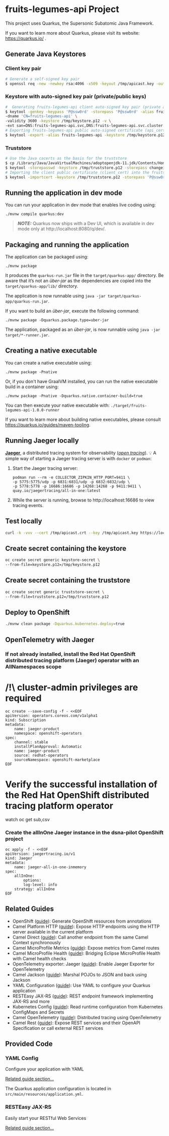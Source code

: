 # fruits-legumes-api Project

This project uses Quarkus, the Supersonic Subatomic Java Framework.

If you want to learn more about Quarkus, please visit its website: https://quarkus.io/ .

## Generate Java Keystores

### Client key pair

```zsh
# Generate a self-signed key pair
$ openssl req -new -newkey rsa:4096 -x509 -keyout /tmp/apicast.key -out /tmp/apicast.crt -days 3650 -subj "/CN=apicast.svc"
```

### Keystore with auto-signed key pair (private/public keys)
```zsh
#  Generating fruits-legumes-api client auto-signed key pair (private and public) keystore
$ keytool -genkey -keypass 'P@ssw0rd' -storepass 'P@ssw0rd' -alias fruits-legumes-api -keyalg RSA \
-dname 'CN=fruits-legumes-api' \
-validity 3600 -keystore /tmp/keystore.p12 -v \
-ext san=DNS:fruits-legumes-api.svc,DNS:fruits-legumes-api.svc.cluster.local,DNS:fruits-legumes-api.camel-quarkus.svc,DNS:fruits-legumes-api.camel-quarkus.svc.cluster.local
# Exporting fruits-legumes-api public auto-signed certificate (api_cert)
$ keytool -export -alias fruits-legumes-api -keystore /tmp/keystore.p12 -file /tmp/fruits-legumes-api_cert -storepass 'P@ssw0rd' -v
```

### Truststore

```zsh
# Use the Java cacerts as the basis for the truststore
$ cp /Library/Java/JavaVirtualMachines/adoptopenjdk-11.jdk/Contents/Home/lib/security/cacerts /tmp/truststore.p12
$ keytool -storepasswd -keystore /tmp/truststore.p12 -storepass changeit -new 'P@ssw0rd'
# Importing the client public certificate (client_cert) into the fruits-legumes-api truststore
$ keytool -importcert -keystore /tmp/truststore.p12 -storepass 'P@ssw0rd' -file /tmp/apicast.crt -trustcacerts -noprompt
```

## Running the application in dev mode

You can run your application in dev mode that enables live coding using:
```shell script
./mvnw compile quarkus:dev
```

> **_NOTE:_**  Quarkus now ships with a Dev UI, which is available in dev mode only at http://localhost:8080/q/dev/.

## Packaging and running the application

The application can be packaged using:
```shell script
./mvnw package
```
It produces the `quarkus-run.jar` file in the `target/quarkus-app/` directory.
Be aware that it’s not an _über-jar_ as the dependencies are copied into the `target/quarkus-app/lib/` directory.

The application is now runnable using `java -jar target/quarkus-app/quarkus-run.jar`.

If you want to build an _über-jar_, execute the following command:
```shell script
./mvnw package -Dquarkus.package.type=uber-jar
```

The application, packaged as an _über-jar_, is now runnable using `java -jar target/*-runner.jar`.

## Creating a native executable

You can create a native executable using: 
```shell script
./mvnw package -Pnative
```

Or, if you don't have GraalVM installed, you can run the native executable build in a container using: 
```shell script
./mvnw package -Pnative -Dquarkus.native.container-build=true
```

You can then execute your native executable with: `./target/fruits-legumes-api-1.0.0-runner`

If you want to learn more about building native executables, please consult https://quarkus.io/guides/maven-tooling.

## Running Jaeger locally

[**Jaeger**](https://www.jaegertracing.io/), a distributed tracing system for observability ([_open tracing_](https://opentracing.io/)). :bulb: A simple way of starting a Jaeger tracing server is with `docker` or `podman`:
1. Start the Jaeger tracing server:
    ```
    podman run --rm -e COLLECTOR_ZIPKIN_HTTP_PORT=9411 \
    -p 5775:5775/udp -p 6831:6831/udp -p 6832:6832/udp \
    -p 5778:5778 -p 16686:16686 -p 14268:14268 -p 9411:9411 \
    quay.io/jaegertracing/all-in-one:latest
    ```
2. While the server is running, browse to http://localhost:16686 to view tracing events.

## Test locally

```zsh
curl -k -vvv --cert /tmp/apicast.crt --key /tmp/apicast.key https://localhost:8443/fruits
```

## Create secret containing the keystore

```zsh
oc create secret generic keystore-secret \
--from-file=keystore.p12=/tmp/keystore.p12
```

## Create secret containing the truststore

```zsh
oc create secret generic truststore-secret \
--from-file=truststore.p12=/tmp/truststore.p12
```

## Deploy to OpenShift

```zsh
./mvnw clean package -Dquarkus.kubernetes.deploy=true
```

## OpenTelemetry with Jaeger
### If not already installed, install the Red Hat OpenShift distributed tracing platform (Jaeger) operator with an AllNamespaces scope
# /!\ cluster-admin privileges are required
```
oc create --save-config -f - <<EOF
apiVersion: operators.coreos.com/v1alpha1
kind: Subscription
metadata:
    name: jaeger-product
    namespace: openshift-operators
spec:
    channel: stable
    installPlanApproval: Automatic
    name: jaeger-product
    source: redhat-operators
    sourceNamespace: openshift-marketplace
EOF
```

# Verify the successful installation of the Red Hat OpenShift distributed tracing platform operator
watch oc get sub,csv

### Create the allInOne Jaeger instance in the dsna-pilot OpenShift project
```
oc apply -f - <<EOF
apiVersion: jaegertracing.io/v1
kind: Jaeger
metadata:
    name: jaeger-all-in-one-inmemory
spec:
    allInOne:
        options:
        log-level: info
    strategy: allInOne
EOF
```

## Related Guides

- OpenShift ([guide](https://quarkus.io/guides/deploying-to-openshift)): Generate OpenShift resources from annotations
- Camel Platform HTTP ([guide](https://access.redhat.com/documentation/en-us/red_hat_integration/2.latest/html/camel_extensions_for_quarkus_reference/extensions-platform-http)): Expose HTTP endpoints using the HTTP server available in the current platform
- Camel Direct ([guide](https://access.redhat.com/documentation/en-us/red_hat_integration/2.latest/html/camel_extensions_for_quarkus_reference/extensions-direct)): Call another endpoint from the same Camel Context synchronously
- Camel MicroProfile Metrics ([guide](https://access.redhat.com/documentation/en-us/red_hat_integration/2.latest/html/camel_extensions_for_quarkus_reference/extensions-microprofile-metrics)): Expose metrics from Camel routes
- Camel MicroProfile Health ([guide](https://access.redhat.com/documentation/en-us/red_hat_integration/2.latest/html/camel_extensions_for_quarkus_reference/extensions-microprofile-health)): Bridging Eclipse MicroProfile Health with Camel health checks
- OpenTelemetry exporter: Jaeger ([guide](https://quarkus.io/guides/opentelemetry)): Enable Jaeger Exporter for OpenTelemetry
- Camel Jackson ([guide](https://access.redhat.com/documentation/en-us/red_hat_integration/2.latest/html/camel_extensions_for_quarkus_reference/extensions-jackson)): Marshal POJOs to JSON and back using Jackson
- YAML Configuration ([guide](https://quarkus.io/guides/config#yaml)): Use YAML to configure your Quarkus application
- RESTEasy JAX-RS ([guide](https://quarkus.io/guides/rest-json)): REST endpoint framework implementing JAX-RS and more
- Kubernetes Config ([guide](https://quarkus.io/guides/kubernetes-config)): Read runtime configuration from Kubernetes ConfigMaps and Secrets
- Camel OpenTelemetry ([guide](https://camel.apache.org/camel-quarkus/latest/reference/extensions/opentelemetry.html)): Distributed tracing using OpenTelemetry
- Camel Rest ([guide](https://access.redhat.com/documentation/en-us/red_hat_integration/2.latest/html/camel_extensions_for_quarkus_reference/extensions-rest)): Expose REST services and their OpenAPI Specification or call external REST services

## Provided Code

### YAML Config

Configure your application with YAML

[Related guide section...](https://quarkus.io/guides/config-reference#configuration-examples)

The Quarkus application configuration is located in `src/main/resources/application.yml`.

### RESTEasy JAX-RS

Easily start your RESTful Web Services

[Related guide section...](https://quarkus.io/guides/getting-started#the-jax-rs-resources)

